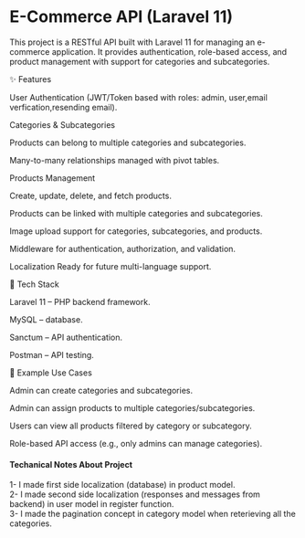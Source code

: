 
# E-Commerce API (Laravel 11)

This project is a RESTful API built with Laravel 11 for managing an e-commerce application. It provides authentication, role-based access, and product management with support for categories and subcategories.

✨ Features

User Authentication (JWT/Token based with roles: admin, user,email verfication,resending email).

Categories & Subcategories

Products can belong to multiple categories and subcategories.

Many-to-many relationships managed with pivot tables.

Products Management

Create, update, delete, and fetch products.

Products can be linked with multiple categories and subcategories.

Image upload support for categories, subcategories, and products.

Middleware for authentication, authorization, and validation.

Localization Ready for future multi-language support.

🚀 Tech Stack

Laravel 11 – PHP backend framework.

MySQL – database.

Sanctum – API authentication.

Postman – API testing.

📌 Example Use Cases

Admin can create categories and subcategories.

Admin can assign products to multiple categories/subcategories.

Users can view all products filtered by category or subcategory.

Role-based API access (e.g., only admins can manage categories).


#### Techanical Notes About Project

  1- I made first side localization (database) in product model.<br>
  2- I made second side localization (responses and messages from backend) in user model in register function.<br>
  3- I made the pagination concept in category model when reterieving all the categories.
  







